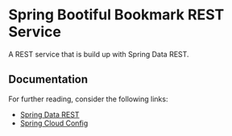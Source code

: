 # Spring Bootiful Bookmark REST Service
A REST service that is build up with Spring Data REST.

## Documentation
For further reading, consider the following links:
  
* [Spring Data REST](https://docs.spring.io/spring-data/rest/docs/3.3.0.RELEASE/reference/html/)
* [Spring Cloud Config](https://cloud.spring.io/spring-cloud-config/reference/html/)
